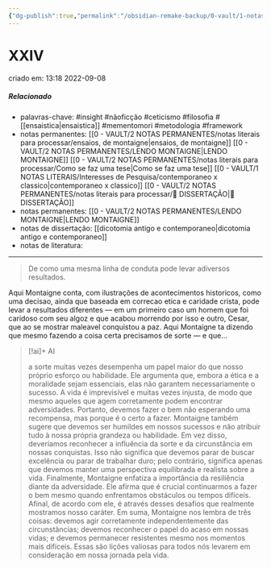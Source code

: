 ```yaml
---
{"dg-publish":true,"permalink":"/obsidian-remake-backup/0-vault/1-notas-literais/filosofia/xxiv-2/","tags":["insight","nãoficção","ceticismo","filosofia","mementomori","metodologia","framework"],"dgHomeLink":true,"dgShowLocalGraph":true,"dgShowFileTree":true,"noteIcon":""}
---
```


# XXIV
criado em: 13:18 2022-09-08

##### Relacionado
- palavras-chave: #insight #nãoficção #ceticismo #filosofia #[[ensaistica\|ensaistica]] #mementomori #metodologia #framework 
- notas permanentes: [[0 - VAULT/2 NOTAS PERMANENTES/notas literais para processar/ensaios, de montaigne\|ensaios, de montaigne]] [[0 - VAULT/2 NOTAS PERMANENTES/LENDO MONTAIGNE\|LENDO MONTAIGNE]] [[0 - VAULT/2 NOTAS PERMANENTES/notas literais para processar/Como se faz uma tese\|Como se faz uma tese]] [[0 - VAULT/1 NOTAS LITERAIS/Interesses de Pesquisa/contemporaneo x classico\|contemporaneo x classico]] [[0 - VAULT/2 NOTAS PERMANENTES/notas literais para processar/📕 DISSERTAÇÃO\|📕 DISSERTAÇÃO]]
- notas permanentes: [[0 - VAULT/2 NOTAS PERMANENTES/LENDO MONTAIGNE\|LENDO MONTAIGNE]]
- notas de dissertação: [[dicotomia antigo e contemporaneo\|dicotomia antigo e contemporaneo]]
- notas de literatura: 

---
> De como uma mesma linha de conduta pode levar  adiversos resultados.

Aqui Montaigne conta, com ilustrações de acontecimentos historicos, como uma decisao, ainda que baseada em correcao etica e caridade crista, pode levar a resultados diferentes — em um primeiro caso um homem que foi caridoso com seu algoz e que acabou morrendo por isso e outro, Cesar, que ao se mostrar maleavel conquistou a paz. 
Aqui Montaigne ta dizendo que mesmo fazendo a coisa certa precisamos de sorte — e que...

> [!ai]+ AI
>
> a sorte muitas vezes desempenha um papel maior do que nosso próprio esforço ou habilidade. Ele argumenta que, embora a ética e a moralidade sejam essenciais, elas não garantem necessariamente o sucesso. A vida é imprevisível e muitas vezes injusta, de modo que mesmo aqueles que agem corretamente podem encontrar adversidades. Portanto, devemos fazer o bem não esperando uma recompensa, mas porque é o certo a fazer.
> Montaigne também sugere que devemos ser humildes em nossos sucessos e não atribuir tudo à nossa própria grandeza ou habilidade. Em vez disso, deveríamos reconhecer a influência da sorte e da circunstância em nossas conquistas. Isso não significa que devemos parar de buscar excelência ou parar de trabalhar duro; pelo contrário, significa apenas que devemos manter uma perspectiva equilibrada e realista sobre a vida.
> Finalmente, Montaigne enfatiza a importância da resiliência diante da adversidade. Ele afirma que é crucial continuarmos a fazer o bem mesmo quando enfrentamos obstáculos ou tempos difíceis. Afinal, de acordo com ele, é através desses desafios que realmente mostramos nosso caráter.
> Em suma, Montaigne nos lembra de três coisas: devemos agir corretamente independentemente das circunstâncias; devemos reconhecer o papel do acaso em nossas vidas; e devemos permanecer resistentes mesmo nos momentos mais difíceis. Essas são lições valiosas para todos nós levarem em consideração em nossa jornada pela vida.

 
